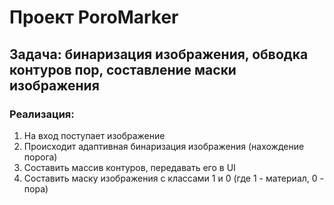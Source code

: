 # Проект PoroMarker
## Задача: бинаризация изображения, обводка контуров пор, составление маски изображения
### Реализация:
1. На вход поступает изображение
2. Происходит адаптивная бинаризация изображения (нахождение порога)
3. Составить массив контуров, передавать его в UI
4. Составить маску изображения с классами 1 и 0 (где 1 - материал, 0 - пора) 
